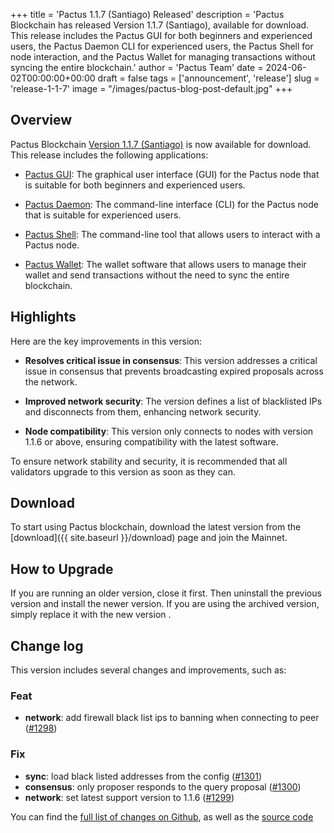 +++
title = 'Pactus 1.1.7 (Santiago) Released'
description = 'Pactus Blockchain has released Version 1.1.7 (Santiago), available for download. This release includes the Pactus GUI for both beginners and experienced users, the Pactus Daemon CLI for experienced users, the Pactus Shell for node interaction, and the Pactus Wallet for managing transactions without syncing the entire blockchain.'
author = 'Pactus Team'
date = 2024-06-02T00:00:00+00:00
draft = false
tags = ['announcement', 'release']
slug = 'release-1-1-7'
image = "/images/pactus-blog-post-default.jpg"
+++

## Overview

Pactus Blockchain [Version 1.1.7 (Santiago)](https://github.com/pactus-project/pactus/releases/tag/v1.1.7)
is now available for download.
This release includes the following applications:

- [Pactus GUI](https://docs.pactus.org/get-started/pactus-gui/):
  The graphical user interface (GUI) for the Pactus node that is suitable
  for both beginners and experienced users.

- [Pactus Daemon](https://docs.pactus.org/get-started/pactus-daemon/):
  The command-line interface (CLI) for the Pactus node that is suitable for experienced users.

- [Pactus Shell](https://docs.pactus.org/tutorials/pactus-shell/):
  The command-line tool that allows users to interact with a Pactus node.

- [Pactus Wallet](https://docs.pactus.org/tutorials/pactus-wallet/):
  The wallet software that allows users to manage their wallet and send transactions
  without the need to sync the entire blockchain.

## Highlights

Here are the key improvements in this version:

- **Resolves critical issue in consensus**:
  This version addresses a critical issue in consensus that prevents broadcasting expired proposals across the network.

- **Improved network security**:
  The version defines a list of blacklisted IPs and disconnects from them, enhancing network security.

- **Node compatibility**:
  This version only connects to nodes with version 1.1.6 or above, ensuring compatibility with the latest software.

To ensure network stability and security,
it is recommended that all validators upgrade to this version as soon as they can.

## Download

To start using Pactus blockchain, download the latest version from the [download]({{ site.baseurl }}/download)
page and join the Mainnet.

## How to Upgrade

If you are running an older version, close it first.
Then uninstall the previous version and install the newer version.
If you are using the archived version, simply replace it with the new version .

## Change log

This version includes several changes and improvements, such as:

### Feat

- **network**: add firewall black list ips to banning when connecting to peer ([#1298](https://github.com/pactus-project/pactus/pull/1298))

### Fix

- **sync**: load black listed addresses from the config ([#1301](https://github.com/pactus-project/pactus/pull/1301))
- **consensus**: only proposer responds to the query proposal ([#1300](https://github.com/pactus-project/pactus/pull/1300))
- **network**: set latest support version to 1.1.6 ([#1299](https://github.com/pactus-project/pactus/pull/1299))

You can find the [full list of changes on Github](https://github.com/pactus-project/pactus/compare/v1.1.6...v1.1.7),
as well as the [source code](https://github.com/pactus-project/pactus/releases/tag/v1.1.7)
